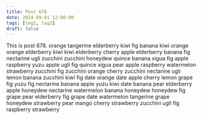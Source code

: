 ```yaml
---
title: Post 678
date: 2024-09-01 12:00:00
tags: [tag1, tag2]
draft: false
---
```

This is post 678.
orange
tangerine
elderberry
kiwi
fig
banana
kiwi
orange
orange
elderberry
kiwi
kiwi
elderberry
cherry
apple
elderberry
banana
fig
nectarine
ugli
zucchini
zucchini
honeydew
quince
banana
xigua
fig
apple
raspberry
yuzu
apple
ugli
fig
quince
xigua
pear
apple
raspberry
watermelon
strawberry
zucchini
fig
zucchini
orange
cherry
zucchini
nectarine
ugli
lemon
banana
zucchini
kiwi
fig
date
orange
date
apple
cherry
lemon
grape
fig
yuzu
fig
nectarine
banana
apple
yuzu
kiwi
date
banana
pear
elderberry
apple
honeydew
nectarine
watermelon
banana
honeydew
honeydew
fig
grape
pear
elderberry
fig
grape
date
watermelon
tangerine
grape
honeydew
strawberry
pear
mango
cherry
strawberry
zucchini
ugli
fig
raspberry
strawberry
